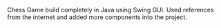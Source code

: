 Chess Game build completely in Java using Swing GUI. Used references from the internet and added more components into the project. 
